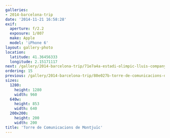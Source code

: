 ```yaml
---
galleries:
- 2014-barcelona-trip
date: '2014-11-21 16:58:28'
exif:
  aperture: f/2.2
  exposure: 1/807
  make: Apple
  model: 'iPhone 6'
layout: gallery-photo
location:
  latitude: 41.36456333
  longitude: 2.15171117
next: /gallery/2014-barcelona-trip/71e7a4a-estadi-olimpic-lluis-companys
ordering: 15
previous: /gallery/2014-barcelona-trip/80e027b-torre-de-comunicacions-de-montjuic
sizes:
  1280:
    height: 1280
    width: 960
  640w:
    height: 853
    width: 640
  200x200:
    height: 200
    width: 200
title: 'Torre de Comunicacions de Montjuïc'
---
```

